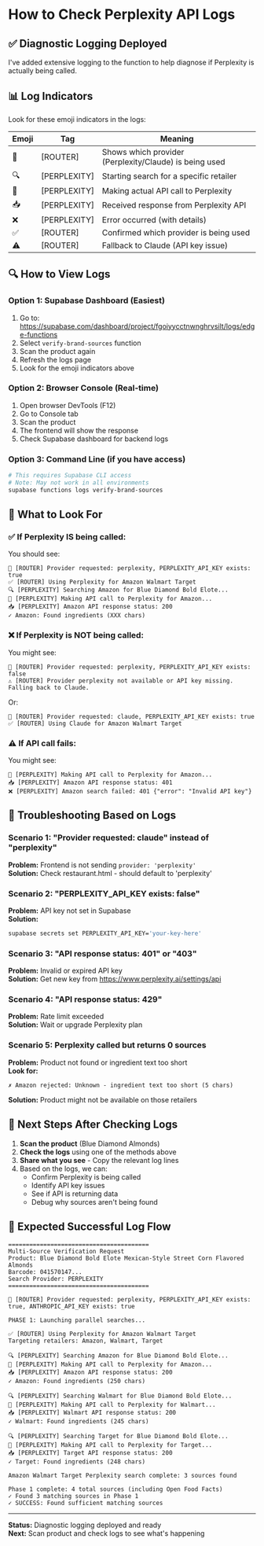 # How to Check Perplexity API Logs

## ✅ Diagnostic Logging Deployed

I've added extensive logging to the function to help diagnose if Perplexity is actually being called.

## 📊 Log Indicators

Look for these emoji indicators in the logs:

| Emoji | Tag | Meaning |
|-------|-----|---------|
| 🎯 | [ROUTER] | Shows which provider (Perplexity/Claude) is being used |
| 🔍 | [PERPLEXITY] | Starting search for a specific retailer |
| 📡 | [PERPLEXITY] | Making actual API call to Perplexity |
| 📥 | [PERPLEXITY] | Received response from Perplexity API |
| ❌ | [PERPLEXITY] | Error occurred (with details) |
| ✅ | [ROUTER] | Confirmed which provider is being used |
| ⚠️ | [ROUTER] | Fallback to Claude (API key issue) |

## 🔍 How to View Logs

### Option 1: Supabase Dashboard (Easiest)

1. Go to: https://supabase.com/dashboard/project/fgoiyycctnwnghrvsilt/logs/edge-functions
2. Select `verify-brand-sources` function
3. Scan the product again
4. Refresh the logs page
5. Look for the emoji indicators above

### Option 2: Browser Console (Real-time)

1. Open browser DevTools (F12)
2. Go to Console tab
3. Scan the product
4. The frontend will show the response
5. Check Supabase dashboard for backend logs

### Option 3: Command Line (if you have access)

```bash
# This requires Supabase CLI access
# Note: May not work in all environments
supabase functions logs verify-brand-sources
```

## 🔎 What to Look For

### ✅ **If Perplexity IS being called:**

You should see:
```
🎯 [ROUTER] Provider requested: perplexity, PERPLEXITY_API_KEY exists: true
✅ [ROUTER] Using Perplexity for Amazon Walmart Target
🔍 [PERPLEXITY] Searching Amazon for Blue Diamond Bold Elote...
📡 [PERPLEXITY] Making API call to Perplexity for Amazon...
📥 [PERPLEXITY] Amazon API response status: 200
✓ Amazon: Found ingredients (XXX chars)
```

### ❌ **If Perplexity is NOT being called:**

You might see:
```
🎯 [ROUTER] Provider requested: perplexity, PERPLEXITY_API_KEY exists: false
⚠️ [ROUTER] Provider perplexity not available or API key missing. Falling back to Claude.
```

Or:
```
🎯 [ROUTER] Provider requested: claude, PERPLEXITY_API_KEY exists: true
✅ [ROUTER] Using Claude for Amazon Walmart Target
```

### ⚠️ **If API call fails:**

You might see:
```
📡 [PERPLEXITY] Making API call to Perplexity for Amazon...
📥 [PERPLEXITY] Amazon API response status: 401
❌ [PERPLEXITY] Amazon search failed: 401 {"error": "Invalid API key"}
```

## 🐛 Troubleshooting Based on Logs

### Scenario 1: "Provider requested: claude" instead of "perplexity"
**Problem:** Frontend is not sending `provider: 'perplexity'`  
**Solution:** Check restaurant.html - should default to 'perplexity'

### Scenario 2: "PERPLEXITY_API_KEY exists: false"
**Problem:** API key not set in Supabase  
**Solution:** 
```bash
supabase secrets set PERPLEXITY_API_KEY='your-key-here'
```

### Scenario 3: "API response status: 401" or "403"
**Problem:** Invalid or expired API key  
**Solution:** Get new key from https://www.perplexity.ai/settings/api

### Scenario 4: "API response status: 429"
**Problem:** Rate limit exceeded  
**Solution:** Wait or upgrade Perplexity plan

### Scenario 5: Perplexity called but returns 0 sources
**Problem:** Product not found or ingredient text too short  
**Look for:** 
```
✗ Amazon rejected: Unknown - ingredient text too short (5 chars)
```
**Solution:** Product might not be available on those retailers

## 📝 Next Steps After Checking Logs

1. **Scan the product** (Blue Diamond Almonds)
2. **Check the logs** using one of the methods above
3. **Share what you see** - Copy the relevant log lines
4. Based on the logs, we can:
   - Confirm Perplexity is being called
   - Identify API key issues
   - See if API is returning data
   - Debug why sources aren't being found

## 🎯 Expected Successful Log Flow

```
========================================
Multi-Source Verification Request
Product: Blue Diamond Bold Elote Mexican-Style Street Corn Flavored Almonds
Barcode: 041570147...
Search Provider: PERPLEXITY
========================================

🎯 [ROUTER] Provider requested: perplexity, PERPLEXITY_API_KEY exists: true, ANTHROPIC_API_KEY exists: true

PHASE 1: Launching parallel searches...

✅ [ROUTER] Using Perplexity for Amazon Walmart Target
Targeting retailers: Amazon, Walmart, Target

🔍 [PERPLEXITY] Searching Amazon for Blue Diamond Bold Elote...
📡 [PERPLEXITY] Making API call to Perplexity for Amazon...
📥 [PERPLEXITY] Amazon API response status: 200
✓ Amazon: Found ingredients (250 chars)

🔍 [PERPLEXITY] Searching Walmart for Blue Diamond Bold Elote...
📡 [PERPLEXITY] Making API call to Perplexity for Walmart...
📥 [PERPLEXITY] Walmart API response status: 200
✓ Walmart: Found ingredients (245 chars)

🔍 [PERPLEXITY] Searching Target for Blue Diamond Bold Elote...
📡 [PERPLEXITY] Making API call to Perplexity for Target...
📥 [PERPLEXITY] Target API response status: 200
✓ Target: Found ingredients (248 chars)

Amazon Walmart Target Perplexity search complete: 3 sources found

Phase 1 complete: 4 total sources (including Open Food Facts)
✓ Found 3 matching sources in Phase 1
✓ SUCCESS: Found sufficient matching sources
```

---

**Status:** Diagnostic logging deployed and ready  
**Next:** Scan product and check logs to see what's happening


